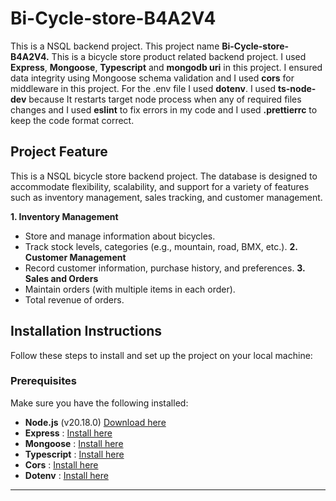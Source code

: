 
# Bi-Cycle-store-B4A2V4

This is a NSQL backend project. This project name **Bi-Cycle-store-B4A2V4.** This is a bicycle store product related backend project. I used **Express**, **Mongoose**, **Typescript** and **mongodb uri** in this project. I ensured data integrity using Mongoose schema validation and I used **cors** for middleware in this project. For the .env file I used **dotenv**. I used **ts-node-dev** because It restarts target node process when any of required files changes and I used **eslint** to fix errors in my code and I used **.prettierrc** to keep the code format correct.

## Project Feature

This is a NSQL bicycle store backend project. The database is designed to accommodate flexibility, scalability, and support for a variety of features such as inventory management, sales tracking, and customer management.

**1. Inventory Management**
- Store and manage information about bicycles.
- Track stock levels, categories (e.g., mountain, road, BMX, etc.).
**2. Customer Management**
- Record customer information, purchase history, and preferences.
**3. Sales and Orders**
- Maintain orders (with multiple items in each order).
- Total revenue of orders.

## Installation Instructions
Follow these steps to install and set up the project on your local machine:

### Prerequisites
Make sure you have the following installed:

- **Node.js** (v20.18.0) [Download here](https://nodejs.org/en/download/package-manager)
- **Express** : [Install here](https://expressjs.com/en/starter/installing.html)
- **Mongoose** : [Install here](https://mongoosejs.com/docs/index.html)
- **Typescript** : [Install here](https://www.typescriptlang.org/download/)
- **Cors** : [Install here](https://www.npmjs.com/package/cors)
- **Dotenv** : [Install here](https://www.npmjs.com/package/dotenv)

---
